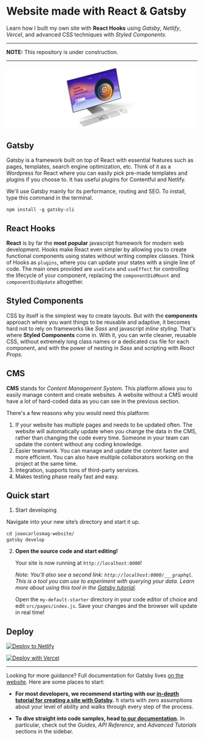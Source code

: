 # Website made with React & Gatsby

Learn how I built my own site with **React Hooks** using _Gatsby_, _Netlify_, _Vercel_, and advanced CSS techniques with _Styled Components_.

---

**NOTE:**
This repository is under construction.

---

![displayXDR](hero-section.png)

## Gatsby

Gatsby is a framework built on top of React with essential features such as pages, templates, search engine optimization, etc. Think of it as a Wordpress for React where you can easily pick pre-made templates and plugins if you choose to. It has useful plugins for Contentful and Netlify.

We'll use Gatsby mainly for its performance, routing and SEO. To install, type this command in the terminal.

```
npm install -g gatsby-cli
```

## React Hooks

**React** is by far the **most popular** javascript framework for modern web development. Hooks make React even simpler by allowing you to create functional components using states without writing complex classes. Think of Hooks as `plugins`, where you can update your states with a single line of code. The main ones provided are `useState` and `useEffect` for controlling the lifecycle of your component, replacing the `componentDidMount` and `componentDidUpdate` altogether.

## Styled Components

CSS by itself is the simplest way to create layouts. But with the **components** approach where you want things to be reusable and adaptive, it becomes hard not to rely on frameworks like _Sass_ and javascript _inline styling_. That's where **Styled Components** come in. With it, you can write cleaner, reusable CSS, without extremely long class names or a dedicated css file for each component, and with the power of nesting in _Sass_ and scripting with _React Props_.

## CMS

**CMS** stands for _Content Management System_. This platform allows you to easily manage content and create websites. A website without a CMS would have a lot of hard-coded data as you can see in the previous section.

There's a few reasons why you would need this platform:

1. If your website has multiple pages and needs to be updated often. The website will automatically update when you change the data in the CMS, rather than changing the code every time. Someone in your team can update the content without any coding knowledge.
2. Easier teamwork. You can manage and update the content faster and more efficient. You can also have multiple collaborators working on the project at the same time.
3. Integration, supports tons of third-party services.
4. Makes testing phase really fast and easy.

## Quick start

1. Start developing

Navigate into your new site’s directory and start it up.

```
cd joaocarlosmag-website/
gatsby develop
```

2.  **Open the source code and start editing!**

    Your site is now running at `http://localhost:8000`!

    _Note: You'll also see a second link: _`http://localhost:8000/___graphql`_. This is a tool you can use to experiment with querying your data. Learn more about using this tool in the [Gatsby tutorial](https://www.gatsbyjs.com/tutorial/part-five/#introducing-graphiql)._

    Open the `my-default-starter` directory in your code editor of choice and edit `src/pages/index.js`. Save your changes and the browser will update in real time!

## Deploy

[![Deploy to Netlify](https://www.netlify.com/img/deploy/button.svg)](https://app.netlify.com/start/deploy?repository=https://github.com/gatsbyjs/gatsby-starter-default)

[![Deploy with Vercel](https://vercel.com/button)](https://vercel.com/import/project?template=https://github.com/gatsbyjs/gatsby-starter-default)

---

Looking for more guidance? Full documentation for Gatsby lives [on the website](https://www.gatsbyjs.com/). Here are some places to start:

- **For most developers, we recommend starting with our [in-depth tutorial for creating a site with Gatsby](https://www.gatsbyjs.com/tutorial/).** It starts with zero assumptions about your level of ability and walks through every step of the process.

- **To dive straight into code samples, head [to our documentation](https://www.gatsbyjs.com/docs/).** In particular, check out the _Guides_, _API Reference_, and _Advanced Tutorials_ sections in the sidebar.
